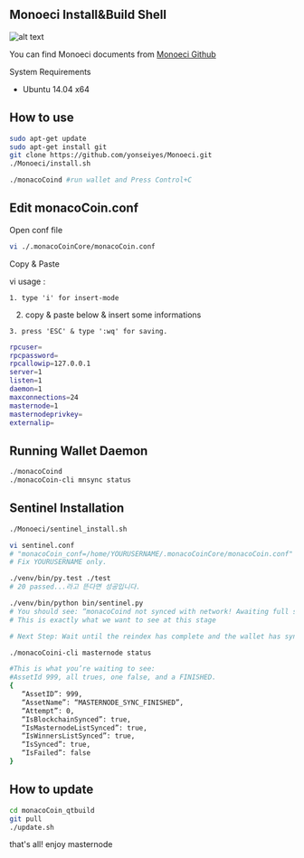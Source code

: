 ## Monoeci Install&Build Shell

![alt text](https://pbs.twimg.com/media/DPVKRTkW0AA69q5.jpg)

You can find Monoeci documents from [Monoeci Github](https://github.com/monacocoin-net/monacoCoin-Core)

System Requirements

 * Ubuntu 14.04 x64


## How to use

```sh
sudo apt-get update
sudo apt-get install git
git clone https://github.com/yonseiyes/Monoeci.git
./Monoeci/install.sh

./monacoCoind #run wallet and Press Control+C
```

## Edit monacoCoin.conf

Open conf file 
```sh
vi ./.monacoCoinCore/monacoCoin.conf
```

Copy & Paste 

  vi usage : 
   
    1. type 'i' for insert-mode
    
    2. copy & paste below & insert some informations
    
    3. press 'ESC' & type ':wq' for saving.

```sh
rpcuser=
rpcpassword=
rpcallowip=127.0.0.1
server=1
listen=1
daemon=1
maxconnections=24
masternode=1
masternodeprivkey=
externalip=
```

## Running Wallet Daemon
```sh
./monacoCoind 
./monacoCoin-cli mnsync status
```
## Sentinel Installation
```sh
./Monoeci/sentinel_install.sh

vi sentinel.conf
# "monacoCoin_conf=/home/YOURUSERNAME/.monacoCoinCore/monacoCoin.conf"
# Fix YOURUSERNAME only.

./venv/bin/py.test ./test
# 20 passed...라고 뜬다면 성공입니다.

./venv/bin/python bin/sentinel.py
# You should see: “monacoCoind not synced with network! Awaiting full sync before running Sentinel.”
# This is exactly what we want to see at this stage

# Next Step: Wait until the reindex has complete and the wallet has sync’d

./monacoCoini-cli masternode status

#This is what you’re waiting to see:
#AssetId 999, all trues, one false, and a FINISHED. 
{
   “AssetID”: 999,
   “AssetName”: “MASTERNODE_SYNC_FINISHED”,
   “Attempt”: 0,
   “IsBlockchainSynced”: true,
   “IsMasternodeListSynced”: true,
   “IsWinnersListSynced”: true,
   “IsSynced”: true,
   “IsFailed”: false
}

```
## How to update 
```sh
cd monacoCoin_qtbuild
git pull
./update.sh
```

that's all! enjoy masternode 
